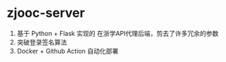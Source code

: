 # zjooc-server


1. 基于 Python + Flask 实现的 在浙学API代理后端，剪去了许多冗余的参数
2. 突破登录签名算法
2. Docker + Github Action 自动化部署
